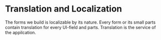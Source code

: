 # Translation and Localization

The forms we build is localizable by its nature. Every form or its small parts contain translation for every UI-field and parts. Translation is the service of the appilcation.
